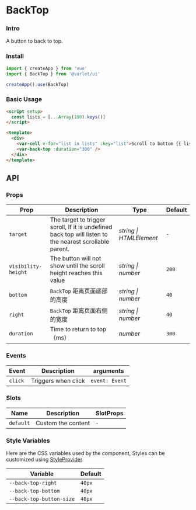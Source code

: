 # BackTop

### Intro

A button to back to top.

### Install

```js
import { createApp } from 'vue'
import { BackTop } from '@varlet/ui'

createApp().use(BackTop)
```

### Basic Usage

```html
<script setup>
  const lists = [...Array(100).keys()]
</script>

<template>
  <div>
    <var-cell v-for="list in lists" :key="list">Scroll to bottom {{ list }}</var-cell>
    <var-back-top :duration="300" />
  </div>
</template>
```

## API

### Props

| Prop | Description                                                         | Type   | Default |
| ----- |---------------------------------------------------------------------|--------|-------|
| `target` | The target to trigger scroll, If it is undefined back top will listen to the nearest scrollable parent.  | _string \| HTMLElement_     | `-` |
| `visibility-height` | The button will not show until the scroll height reaches this value | _string \| number_ | `200` |
| `bottom`            | `BackTop` 距离页面底部的高度                       | _string \| number_ | `40` |
| `right`            | `BackTop` 距离页面右侧的宽度                       | _string \| number_ | `40` |
| `duration` | Time to return to top（ms）                               | _number_ | `300` |

### Events

| Event | Description | arguments |
| ----- | -------------- | -------- |
| `click` | Triggers when click | `event: Event` |

### Slots

| Name | Description | SlotProps |
| ----- | -------------- | -------- |
| `default` | Custom the content | `-` |

### Style Variables
Here are the CSS variables used by the component, Styles can be customized using [StyleProvider](#/en-US/style-provider)

| Variable | Default |
| --- | --- |
| `--back-top-right` | `40px` |
| `--back-top-bottom` | `40px` |
| `--back-top-button-size` | `40px` |
